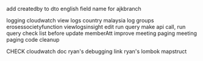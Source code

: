 add createdby to dto
	english field name for ajkbranch

logging
cloudwatch
view logs
country malaysia
log groups
erosessocietyfunction
viewlogsinsight
edit run query
make api call, run query
check list before update memberAtt
improve meeting paging
meeting paging code cleanup

CHECK
cloudwatch doc
ryan's debugging link
ryan's lombok mapstruct